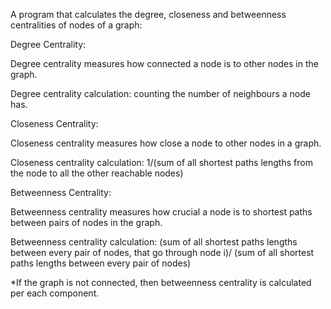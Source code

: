 A program that calculates the degree, closeness and betweenness centralities of nodes of a graph:

Degree Centrality:

Degree centrality measures how connected a node is to other nodes in the graph.

Degree centrality calculation: counting the number of neighbours a node has.


Closeness Centrality:

Closeness centrality measures how close a node to other nodes in a graph.

Closeness centrality calculation: 
1/(sum of all shortest paths lengths from the node to all the other reachable nodes)


Betweenness Centrality:

Betweenness centrality measures how crucial a node is to shortest paths between pairs of nodes in the graph.

Betweenness centrality calculation:
(sum of all shortest paths lengths between every pair of nodes, that go through node i)/
(sum of all shortest paths lengths between every pair of nodes)

*If the graph is not connected, then betweenness centrality is calculated per each component.




